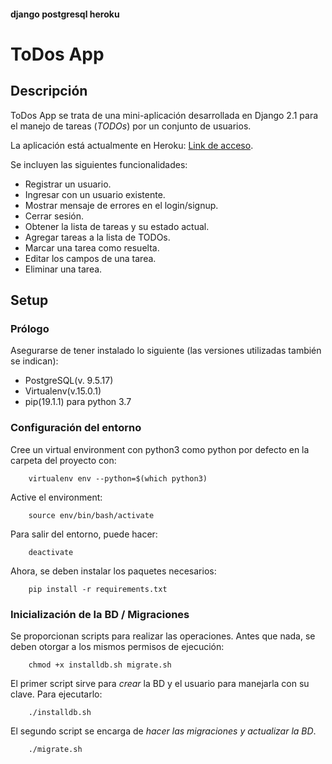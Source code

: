 #### django postgresql heroku
# ToDos App

## Descripción

ToDos App se trata de una mini-aplicación desarrollada en Django 2.1 para el manejo de tareas (*TODOs*) por un conjunto de usuarios.

La aplicación está actualmente en Heroku: [Link de acceso](https://todo-app-o.herokuapp.com/).

Se incluyen las siguientes funcionalidades:

* Registrar un usuario.
* Ingresar con un usuario existente.
* Mostrar mensaje de errores en el login/signup.
* Cerrar sesión.
* Obtener la lista de tareas y su estado actual.
* Agregar tareas a la lista de TODOs.
* Marcar una tarea como resuelta.
* Editar los campos de una tarea.
* Eliminar una tarea.


## Setup

### Prólogo

Asegurarse de tener instalado lo siguiente (las versiones utilizadas también se indican):
* PostgreSQL(v. 9.5.17)
* Virtualenv(v.15.0.1)
* pip(19.1.1) para python 3.7

### Configuración del entorno

Cree un virtual environment con python3 como python por defecto en la carpeta del proyecto con:

        virtualenv env --python=$(which python3)

Active el environment:

        source env/bin/bash/activate

Para salir del entorno, puede hacer:

        deactivate

Ahora, se deben instalar los paquetes necesarios:

        pip install -r requirements.txt


### Inicialización de la BD / Migraciones

Se proporcionan scripts para realizar las operaciones. Antes que nada, se deben otorgar a los mismos permisos de ejecución:

        chmod +x installdb.sh migrate.sh

El primer script sirve para *crear* la BD y el usuario para manejarla con su clave. Para ejecutarlo:

        ./installdb.sh

El segundo script se encarga de *hacer las migraciones y actualizar la BD*.

        ./migrate.sh
